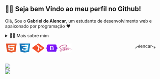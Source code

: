 ## 👋🏼 Seja bem Vindo ao meu perfil no Github!

Olá, Sou o **Gabriel de Alencar**, um estudante de desenvolvimento web e apaixonado por programação ❤ 
<br>

<details>
  <summary>🧑🏻 Mais sobre mim</summary>

- 🔭 I’m currently on a journey to build **great** things

- 🌱 I’m currently learning **everything** 🤓

- 🤝 I’m looking for help with **finding projects to contribute to!**

- 👨‍💻 All of my projects are available at [miaxu.co](https://miaxu.co)

- 💬 Ask me about **open source, web development, and community management**

- 📫 Reach me out at **contact@miaxu.co**

</details>

<div style="display: inline_block"><br>
  <img align="center" alt="Alencar-HTML" height="30" width="40" src="https://raw.githubusercontent.com/devicons/devicon/master/icons/html5/html5-original.svg">
  <img align="center" alt="Alencar-CSS" height="30" width="40" src="https://raw.githubusercontent.com/devicons/devicon/master/icons/css3/css3-original.svg">
  <img align="center" alt="Alencar-HTML" height="30" width="40" src="https://raw.githubusercontent.com/devicons/devicon/master/icons/git/git-original.svg">
  <img align="center" alt="Alencar-HTML" height="30" width="40" src="https://raw.githubusercontent.com/devicons/devicon/master/icons/bootstrap/bootstrap-original.svg">
  <img align="center" alt="Alencar-HTML" height="30" width="40" src="https://raw.githubusercontent.com/devicons/devicon/master/icons/sass/sass-original.svg">
   <img align="right" alt="Alencar-pic" height="500" style="border-radius:50px;" src="https://user-images.githubusercontent.com/127636935/236652896-1072886f-1390-4075-baaa-ba6fd5d439ab.png">
</div>

<br>
<br>

<div >
 <img align="center" height="170rem"  src="https://github-readme-stats.vercel.app/api/top-langs/?username=gabrielalencs&langs_count=5&theme=midnight-purple" >
  <br>
 <img align="center" height="170rem"   src="https://github-readme-stats.vercel.app/api/?username=gabrielalencs&count_private=true&theme=midnight-purple&showicons=true" >
</div>
